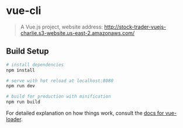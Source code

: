 # vue-cli

> A Vue.js project, website address: http://stock-trader-vuejs-charlie.s3-website.us-east-2.amazonaws.com/

## Build Setup

``` bash
# install dependencies
npm install

# serve with hot reload at localhost:8080
npm run dev

# build for production with minification
npm run build
```

For detailed explanation on how things work, consult the [docs for vue-loader](http://vuejs.github.io/vue-loader).
